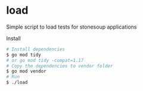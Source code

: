 # load
Simple script to load tests for stonesoup applications

Install
``` bash
# Install dependencies
$ go mod tidy
# or go mod tidy -compat=1.17
# Copy the dependencies to vendor folder
$ go mod vendor
# Run
$ ./load
```
